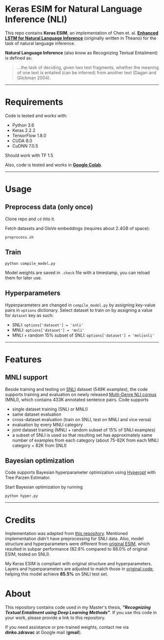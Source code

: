 # Keras ESIM for Natural Language Inference (NLI)


This repo contains **Keras ESIM**, an implementation of Chen et. al. **[Enhanced LSTM for Natural Language Inference](https://arxiv.org/abs/1609.06038)** (originally written in Theano) for the task of natural language inference.

**Natural Language Inference** (also know as Recognizing Textual Entailment) is defined as:
>...the task of deciding, given two text fragments,
whether the meaning of one text is entailed (can be inferred) from another text
(Dagan and Glickman 2004).

---
# Requirements
Code is tested and works with:
- Python 3.6
- Keras 2.2.2
- TensorFlow 1.8.0
- CUDA 8.0
- CuDNN 7.0.5

Should work with TF 1.5

Also, code is tested and works in **[Google Colab](https://colab.research.google.com/
)**.

---
# Usage
## Preprocess data (only once)
Clone repo and `cd` into it.

Fetch datasets and GloVe embeddings (requires about 2.4GB of space):
```
preprocess.sh
```

## Train
```
python compile_model.py
```
Model weights are saved in `.check` file with a timestamp, you can reload them for later use.

## Hyperparameters
Hyperparameters are changed in ```compile_model.py``` by assigning key-value pairs in ```options``` dictionary. Select dataset to train on by assigning a value for ```dataset``` key as such:
- SNLI: ```options['dataset'] = 'snli'```
- MNLI: ```options['dataset'] = 'mnli'```
- MNLI + random 15% subset of SNLI: ```options['dataset'] = 'mnlisnli'```

---
# Features

## MNLI support
Beside training and testing on [SNLI](https://nlp.stanford.edu/projects/snli/) dataset (549K examples), the code supports training and evaluation on newly released [Multi-Genre NLI corpus](https://www.nyu.edu/projects/bowman/multinli/) (MNLI), which contains 433K annotated sentence pairs. Code supports
- single dataset training (SNLI or MNLI)
- same dataset evaluation
- cross-dataset evaluation (train on SNLI, test on MNLI and vice versa)
- evaluation by every MNLI category
- joint dataset training (MNLI + random subset of 15% of SNLI examples)
 - a subset of SNLI is used so that resulting set has approximately same number of examples from each category (about 75-82K from each MNLI category + 82K from SNLI)

## Bayesian optimization
Code supports Bayesian hyperparameter optimization using [Hyperopt](https://github.com/hyperopt/hyperopt) with Tree Parzen Estimator.

Start Bayesian optimization by running
```
python hyper.py
```

---

# Credits
Implementation was adapted from [this repository](https://github.com/dzdrav/SNLI-Keras). Mentioned implementation didn't have preprocessing for SNLI data. Also, model structure and hyperparameters were different from [original ESIM](https://arxiv.org/abs/1609.06038), which resulted in subpar performance (82.8% compared to 88.0% of original ESIM, tested on SNLI).

My Keras ESIM is compliant with original structure and hyperparameters. Layers and hyperparameters are adjusted to match those in [original code](https://github.com/lukecq1231/nli), helping this model achieve **85.5%** on SNLI test set.

# About
This repository contains code used in my Master's thesis, **_"Recognizing Textual Entailment using  Deep Learning Methods"_**. If you use this code in your work, please provide a link to this repository.

If you need assistance or pre-trained weights, contact me via **dinko.zdravac** at Google mail (**gmail**).

